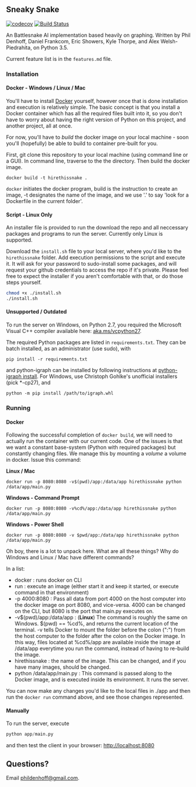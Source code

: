 ## Sneaky Snake
[![codecov](https://codecov.io/gh/phildenhoff/hirethissnake/branch/master/graph/badge.svg?token=loYR0W8K2L)](https://codecov.io/gh/phildenhoff/hirethissnake) [![Build
Status](https://travis-ci.com/phildenhoff/hirethissnake.svg?token=zfsf2J47jwdz7GuKxCSd&branch=master)](https://travis-ci.com/phildenhoff/hirethissnake)

An Battlesnake AI implementation based heavily on graphing. Written by Phil Denhoff, Daniel Frankcom, Eric Showers, Kyle Thorpe, and Alex Welsh-Piedrahita, on Python 3.5.

Current feature list is in the `features.md` file. 

### Installation

#### Docker - Windows / Linux / Mac

You'll have to install [Docker](https://www.docker.com/) yourself, however once
that is done installation and execution is relatively simple. The basic concept
is that you install a Docker container which has all the required files
built into it, so you don't have to worry about having the right version of
Python on this project, and another project, all at once.

For now, you'll have to *build* the docker image on your local machine - soon
you'll (hopefully) be able to build to container pre-built for you.

First, git clone this repository to your local machine (using command line or
a GUI). In command line, traverse to the the directory. Then build the docker
image.

```
docker build -t hirethissnake .
```

`docker` initiates the docker program, build is the instruction to create an
image, -t designates the name of the image, and we use '.' to say 'look for
a Dockerfile in the current folder'.


#### Script - Linux Only

An installer file is provided to run the download the repo and all neccessary
packages and programs to run the server. Currently only Linux is supported.

Download the `install.sh` file to your local server, where you'd like to the
`hirethissnake` folder. Add execution permissions to the script and execute it.
It will ask for your password to sudo-install some packages, and will request
your github credentials to access the repo if it's private. Please feel free to
expect the installer if you aren't comfortable with that, or do those steps
yourself.

```bash
chmod +x ./install.sh
./install.sh
```

#### Unsupported / Outdated

To run the server on Windows, on Python 2.7, you required the Microsoft Visual
C++ compiler available here: [aka.ms/vcpython27](http://aka.ms/vcpython27).

The required Python packages are listed in `requirements.txt`. They can be batch installed, as an administrator (use sudo), with

```
pip install -r requirements.txt
```

and python-igraph can be installed by following instructions at
[python-igraph install](http://igraph.org/python/#pyinstall). For Windows, use Christoph Gohlke's unofficial installers (pick \*-cp27), and

```
python -m pip install /path/to/igraph.whl
```

### Running

#### Docker
Following the successful completion of `docker build`, we will need to actually
run the container with our current code. One of the issues is that we want
a constant base-system (Python with required packages) but constantly changing
files. We manage this by mounting a *volume* a volume in docker. Issue this
command:

**Linux / Mac**
```
docker run -p 8080:8080 -v$(pwd)/app:/data/app hirethissnake python
/data/app/main.py
```

**Windows - Command Prompt**
```
docker run -p 8080:8080 -v%cd%/app:/data/app hirethissnake python /data/app/main.py
```

**Windows - Power Shell**
```
docker run -p 8080:8080 -v $pwd/app:/data/app hirethissnake python /data/app/main.py
```

Oh boy, there is a lot to unpack here. What are all these things? Why do
Windows and Linux / Mac have different commands?

In a list:

 - docker : runs docker on CLI
 - run : execute an image (either start it and keep it started, or execute
   command in that environment)
 - -p 4000:8080 : Pass all data from port 4000 on the host computer into the
   docker image on port 8080, and vice-versa. 4000 can be changed on the CLI,
but 8080 is the port that main.py executes on.
 - -v$(pwd)/app:/data/app : (**Linux**) The command is roughly the same on
   Windows. $(pwd) == %cd%, and returns the current location of the terminal.
-v tells Docker to mount the folder before the colon (":") from the host
computer to the folder after the colon on the Docker image. In this way, files
located at %cd%/app are available inside the image at /data/app everytime you
run the command, instead of having to re-build the image.
 - hirethissnake : the name of the image. This can be changed, and if you have
   many images, should be changed.
 - python /data/app/main.py : This command is passed along to the Docker image,
   and is executed inside its environment. It runs the
server.

You can now make any changes you'd like to the local files in ./app and then
run the `docker run` command above, and see those changes represented.

#### Manually
To run the server, execute

```python
python app/main.py
```

and then test the client in your browser: [http://localhost:8080](http://localhost:8080)

## Questions?

Email [phildenhoff@gmail.com](mailto:phildenhoff@gmail.com).
